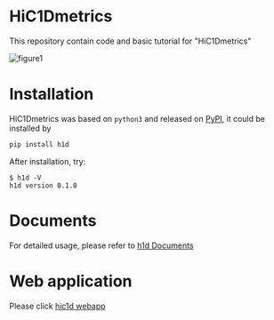 # HiC1Dmetrics
This repository contain code and basic tutorial for "HiC1Dmetrics"

![figure1](https://github.com/wangjk321/HiC1Dmetrics/blob/master/IMG/Figure1.png)

# Installation

HiC1Dmetrics was based on `python3` and released on [PyPI](https://pypi.org/project/h1d/), it could be installed by

```python
pip install h1d
```
After installation, try:
```
$ h1d -V
h1d version 0.1.0
```

# Documents

For detailed usage, please refer to [h1d Documents](https://h1d.readthedocs.io/en/latest/)

# Web application

Please click [hic1d webapp](http://hic1d.herokuapp.com)
